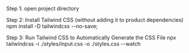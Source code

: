 Step 1: open project directory

Step 2: Install Tailwind CSS (without adding it to product dependencies)
npm install -D tailwindcss --no-save;

Step 3: Run Tailwind CSS to Automatically Generate the CSS File
npx tailwindcss -i ./styles/input.css -o ./styles.css --watch
